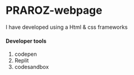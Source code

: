 # PRAROZ-webpage
I have developed using  a Html & css frameworks

<h4>Developer tools</h4>

<ol>
  <li>codepen</li>
  <li>Replit</li>
  <li>codesandbox</li>
</ol>

